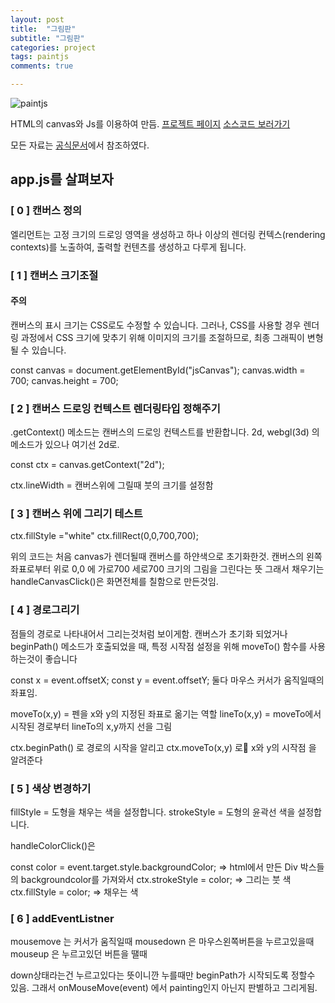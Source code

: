 ```yaml
---
layout: post
title:  "그림판"
subtitle: "그림판"
categories: project
tags: paintjs
comments: true

---
```



![paintjs](https://user-images.githubusercontent.com/56789064/100940125-c1290b80-353a-11eb-95e1-2cb3806079d6.gif)

HTML의 canvas와 Js를 이용하여 만듬. 
[프로젝트 페이지](http://erurang.github.io/paintjs)
[소스코드 보러가기](https://github.com/erurang/paintjs)

모든 자료는 [공식문서](https://developer.mozilla.org/ko/docs/Web/HTML/Canvas/Tutorial)에서 참조하였다. 


## app.js를 살펴보자

### [ 0 ] 캔버스 정의
엘리먼트는 고정 크기의 드로잉 영역을 생성하고 하나 이상의 렌더링 컨텍스(rendering contexts)를 노출하여, 출력할 컨텐츠를 생성하고 다루게 됩니다.

### [ 1 ] 캔버스 크기조절

#### **주의**
캔버스의 표시 크기는 CSS로도 수정할 수 있습니다. 그러나, CSS를 사용할 경우 렌더링 과정에서 CSS 크기에 맞추기 위해 이미지의 크기를 조절하므로, 최종 그래픽이 변형될 수 있습니다.

const canvas = document.getElementById("jsCanvas");
canvas.width = 700;
canvas.height = 700;

### [ 2 ] 캔버스 드로잉 컨텍스트 렌더링타입 정해주기

.getContext() 메소드는 캔버스의 드로잉 컨텍스트를 반환합니다.
2d, webgl(3d) 의 메소드가 있으나 여기선 2d로.

const ctx = canvas.getContext("2d");

ctx.lineWidth = 캔버스위에 그릴때 붓의 크기를 설정함

### [ 3 ] 캔버스 위에 그리기 테스트

ctx.fillStyle ="white"
ctx.fillRect(0,0,700,700);

위의 코드는 처음 canvas가 렌더될때 캔버스를 하얀색으로 초기화한것.
캔버스의 왼쪽 좌표로부터 위로 0,0 에 가로700 세로700 크기의 그림을 그린다는 뜻
그래서 채우기는 handleCanvasClick()은 화면전체를 칠함으로 만든것임.

### [ 4 ] 경로그리기

점들의 경로로 나타내어서 그리는것처럼 보이게함.
캔버스가 초기화 되었거나 beginPath() 메소드가 호출되었을 때, 
특정 시작점 설정을 위해 moveTo() 함수를 사용하는것이 좋습니다

const x = event.offsetX;
const y = event.offsetY; 둘다 마우스 커서가 움직일때의 좌표임.

moveTo(x,y) = 펜을 x와 y의 지정된 좌표로 옮기는 역할
lineTo(x,y) = moveTo에서 시작된 경로부터 lineTo의 x,y까지 선을 그림

ctx.beginPath() 로 경로의 시작을 알리고
ctx.moveTo(x,y) 로 x와 y의 시작점 을 알려준다

### [ 5 ] 색상 변경하기

fillStyle =  도형을 채우는 색을 설정합니다.
strokeStyle = 도형의 윤곽선 색을 설정합니다.

handleColorClick()은 

const color = event.target.style.backgroundColor; 
    => html에서 만든 Div 박스들의 backgroundcolor를 가져와서
ctx.strokeStyle = color;
    => 그리는 붓 색
ctx.fillStyle = color;
    => 채우는 색

### [ 6 ] addEventListner

mousemove 는 커서가 움직일때
mousedown 은 마우스왼쪽버튼을 누르고있을때
mouseup 은 누르고있던 버튼을 땔때

down상태라는건 누르고있다는 뜻이니깐 누를때만 beginPath가 시작되도록 정할수 있음.
그래서 onMouseMove(event) 에서 painting인지 아닌지 판별하고 그리게됨.